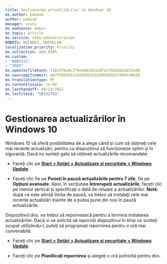 ```yaml
---
title: Gestionarea actualizărilor în Windows 10
ms.author: pebaum
author: pebaum
manager: scotv
ms.audience: Admin
ms.topic: article
ms.service: o365-administration
ROBOTS: NOINDEX, NOFOLLOW
localization_priority: Priority
ms.collection: Adm_O365
ms.custom:
- "9001515"
- "3583"
ms.openlocfilehash: f18c97ba9c374e44b2561e87e57bbd2d2a025e48
ms.sourcegitcommit: ab75f66355116e995b3cb5505465b31989339e28
ms.translationtype: MT
ms.contentlocale: ro-RO
ms.lasthandoff: 08/13/2021
ms.locfileid: "58332793"
---
```

# <a name="manage-updates-in-windows-10"></a>Gestionarea actualizărilor în Windows 10

Windows 10 vă oferă posibilitatea de a alege când și cum să obțineți cele mai recente actualizări, pentru ca dispozitivul să funcționeze optim și în siguranță. Dacă nu sunteți gata să obțineți actualizările recomandate:

- Faceți clic pe **[Start > Setări > Actualizare și securitate > Windows Update](ms-settings:windowsupdate)**.

- Faceți clic fie pe **Puneți în pauză actualizările pentru 7 zile**, fie pe **Opțiuni avansate**. Apoi, în secțiunea **Întrerupeți actualizările**, faceți clic pe meniul vertical și specificați o dată de reluare a actualizărilor. 
    **Notă**: după ce este atinsă limita de pauză, va trebui să instalați cele mai recente actualizări înainte de a putea pune din nou în pauză actualizările.

Dispozitivul dvs. va trebui să repornească pentru a termina instalarea actualizărilor. Dacă vi se solicită să reporniți dispozitivul în timp ce sunteți ocupat utilizându-l, puteți să programați repornirea pentru o oră mai convenabilă:

- Faceți clic pe **[Start > Setări > Actualizare și securitate > Windows Update](ms-settings:windowsupdate)**.

- Faceți clic pe **Planificați repornirea** și alegeți o oră potrivită pentru dvs.
